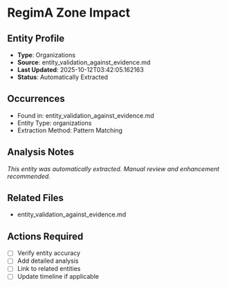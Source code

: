 # RegimA Zone Impact

## Entity Profile
- **Type**: Organizations
- **Source**: entity_validation_against_evidence.md
- **Last Updated**: 2025-10-12T03:42:05.162163
- **Status**: Automatically Extracted

## Occurrences
- Found in: entity_validation_against_evidence.md
- Entity Type: organizations
- Extraction Method: Pattern Matching

## Analysis Notes
*This entity was automatically extracted. Manual review and enhancement recommended.*

## Related Files
- entity_validation_against_evidence.md

## Actions Required
- [ ] Verify entity accuracy
- [ ] Add detailed analysis
- [ ] Link to related entities
- [ ] Update timeline if applicable
